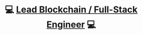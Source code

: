 <h1 align="center"> 💻 <a href="https://www.blackcater.win/" target="_blank">Lead Blockchain / Full-Stack Engineer</a> 💻</h1>
